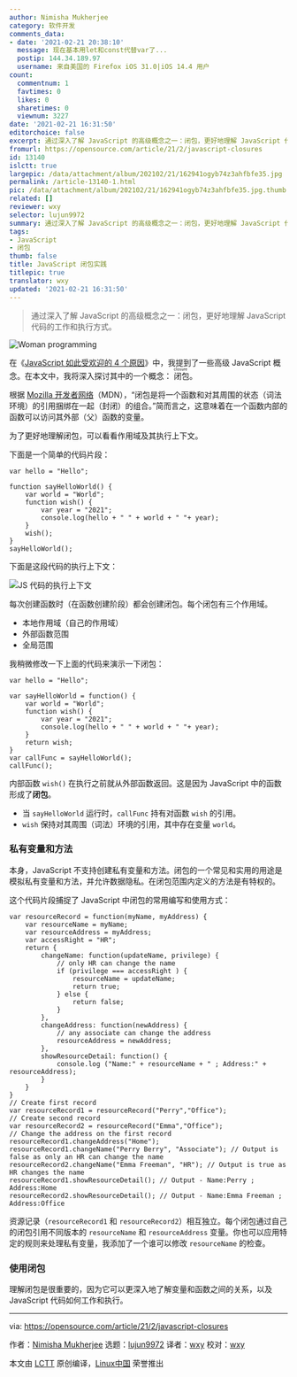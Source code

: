 ```yaml
---
author: Nimisha Mukherjee
category: 软件开发
comments_data:
- date: '2021-02-21 20:38:10'
  message: 现在基本用let和const代替var了...
  postip: 144.34.189.97
  username: 来自美国的 Firefox iOS 31.0|iOS 14.4 用户
count:
  commentnum: 1
  favtimes: 0
  likes: 0
  sharetimes: 0
  viewnum: 3227
date: '2021-02-21 16:31:50'
editorchoice: false
excerpt: 通过深入了解 JavaScript 的高级概念之一：闭包，更好地理解 JavaScript 代码的工作和执行方式。
fromurl: https://opensource.com/article/21/2/javascript-closures
id: 13140
islctt: true
largepic: /data/attachment/album/202102/21/162941ogyb74z3ahfbfe35.jpg
permalink: /article-13140-1.html
pic: /data/attachment/album/202102/21/162941ogyb74z3ahfbfe35.jpg.thumb.jpg
related: []
reviewer: wxy
selector: lujun9972
summary: 通过深入了解 JavaScript 的高级概念之一：闭包，更好地理解 JavaScript 代码的工作和执行方式。
tags:
- JavaScript
- 闭包
thumb: false
title: JavaScript 闭包实践
titlepic: true
translator: wxy
updated: '2021-02-21 16:31:50'
---
```



> 
> 通过深入了解 JavaScript 的高级概念之一：闭包，更好地理解 JavaScript 代码的工作和执行方式。
> 
> 
> 


![](/data/attachment/album/202102/21/162941ogyb74z3ahfbfe35.jpg "Woman programming")


在《[JavaScript 如此受欢迎的 4 个原因](/article-12830-1.html)》中，我提到了一些高级 JavaScript 概念。在本文中，我将深入探讨其中的一个概念：<ruby> 闭包 <rt>  closure </rt></ruby>。


根据 [Mozilla 开发者网络](https://developer.mozilla.org/en-US/docs/Web/JavaScript/Closures)（MDN），“闭包是将一个函数和对其周围的状态（词法环境）的引用捆绑在一起（封闭）的组合。”简而言之，这意味着在一个函数内部的函数可以访问其外部（父）函数的变量。


为了更好地理解闭包，可以看看作用域及其执行上下文。


下面是一个简单的代码片段：



```
var hello = "Hello";

function sayHelloWorld() {
    var world = "World";
    function wish() {
        var year = "2021";
        console.log(hello + " " + world + " "+ year);
    }
    wish();
}
sayHelloWorld();

```

下面是这段代码的执行上下文：


![JS 代码的执行上下文](/data/attachment/album/202102/21/163151d6tma7k3pp2lgz43.png "Execution context for JS code")


每次创建函数时（在函数创建阶段）都会创建闭包。每个闭包有三个作用域。


* 本地作用域（自己的作用域）
* 外部函数范围
* 全局范围


我稍微修改一下上面的代码来演示一下闭包：



```
var hello = "Hello";

var sayHelloWorld = function() {
    var world = "World";
    function wish() {
        var year = "2021";
        console.log(hello + " " + world + " "+ year);
    }
    return wish;
}
var callFunc = sayHelloWorld();
callFunc();

```

内部函数 `wish()` 在执行之前就从外部函数返回。这是因为 JavaScript 中的函数形成了**闭包**。


* 当 `sayHelloWorld` 运行时，`callFunc` 持有对函数 `wish` 的引用。
* `wish` 保持对其周围（词法）环境的引用，其中存在变量 `world`。


### 私有变量和方法


本身，JavaScript 不支持创建私有变量和方法。闭包的一个常见和实用的用途是模拟私有变量和方法，并允许数据隐私。在闭包范围内定义的方法是有特权的。


这个代码片段捕捉了 JavaScript 中闭包的常用编写和使用方式：



```
var resourceRecord = function(myName, myAddress) {
    var resourceName = myName;
    var resourceAddress = myAddress;
    var accessRight = "HR";
    return {
        changeName: function(updateName, privilege) {
            // only HR can change the name
            if (privilege === accessRight ) {
                resourceName = updateName;
                return true;
            } else {
                return false;
            }
        },  
        changeAddress: function(newAddress) {
            // any associate can change the address
            resourceAddress = newAddress;          
        },  
        showResourceDetail: function() {
            console.log ("Name:" + resourceName + " ; Address:" + resourceAddress);
        }
    }
}
// Create first record
var resourceRecord1 = resourceRecord("Perry","Office");
// Create second record
var resourceRecord2 = resourceRecord("Emma","Office");
// Change the address on the first record
resourceRecord1.changeAddress("Home");
resourceRecord1.changeName("Perry Berry", "Associate"); // Output is false as only an HR can change the name
resourceRecord2.changeName("Emma Freeman", "HR"); // Output is true as HR changes the name
resourceRecord1.showResourceDetail(); // Output - Name:Perry ; Address:Home
resourceRecord2.showResourceDetail(); // Output - Name:Emma Freeman ; Address:Office

```

资源记录（`resourceRecord1` 和 `resourceRecord2`）相互独立。每个闭包通过自己的闭包引用不同版本的 `resourceName` 和 `resourceAddress` 变量。你也可以应用特定的规则来处理私有变量，我添加了一个谁可以修改 `resourceName` 的检查。


### 使用闭包


理解闭包是很重要的，因为它可以更深入地了解变量和函数之间的关系，以及 JavaScript 代码如何工作和执行。




---


via: <https://opensource.com/article/21/2/javascript-closures>


作者：[Nimisha Mukherjee](https://opensource.com/users/nimisha) 选题：[lujun9972](https://github.com/lujun9972) 译者：[wxy](https://github.com/wxy) 校对：[wxy](https://github.com/wxy)


本文由 [LCTT](https://github.com/LCTT/TranslateProject) 原创编译，[Linux中国](https://linux.cn/) 荣誉推出